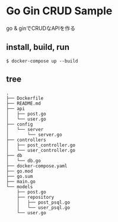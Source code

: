 # Go Gin CRUD Sample
go & ginでCRUDなAPIを作る

## install, build, run
```
$ docker-compose up --build
```

## tree
```
.
├── Dockerfile
├── README.md
├── api
│   ├── post.go
│   └── user.go
├── config
│   └── server
│       └── server.go
├── controllers
│   ├── post_controller.go
│   └── user_controller.go
├── db
│   └── db.go
├── docker-compose.yaml
├── go.mod
├── go.sum
├── main.go
└── models
    ├── post.go
    ├── repository
    │   ├── post_psql.go
    │   └── user_psql.go
    └── user.go
```
